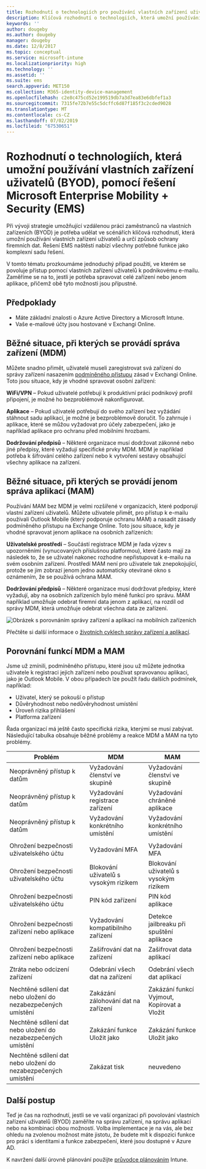 ```yaml
---
title: Rozhodnutí o technologiích pro používání vlastních zařízení uživatelů (BYOD) pomocí řešení EMS
description: Klíčová rozhodnutí o technologiích, která umožní používání vlastních zařízení uživatelů (BYOD) a ochranu firemních dat, pomocí řešení Microsoft Enterprise Mobility + Security
keywords: ''
author: dougeby
ms.author: dougeby
manager: dougeby
ms.date: 12/8/2017
ms.topic: conceptual
ms.service: microsoft-intune
ms.localizationpriority: high
ms.technology: ''
ms.assetid: ''
ms.suite: ems
search.appverid: MET150
ms.collection: M365-identity-device-management
ms.openlocfilehash: c2e8c475cd52e199519db7a3d7ea83e6dbfef1a3
ms.sourcegitcommit: 7315fe72b7e55c5dcffc6d87f185f3c2cded9028
ms.translationtype: MT
ms.contentlocale: cs-CZ
ms.lasthandoff: 07/02/2019
ms.locfileid: "67530651"
---
```

# <a name="technology-decisions-for-enabling-byod-with-microsoft-enterprise-mobility--security-ems"></a>Rozhodnutí o technologiích, která umožní používání vlastních zařízení uživatelů (BYOD), pomocí řešení Microsoft Enterprise Mobility + Security (EMS)

Při vývoji strategie umožňující vzdálenou práci zaměstnanců na vlastních zařízeních (BYOD) je potřeba udělat ve scénářích klíčová rozhodnutí, která umožní používání vlastních zařízení uživatelů a určí způsob ochrany firemních dat. Řešení EMS naštěstí nabízí všechny potřebné funkce jako komplexní sadu řešení.  

V tomto tématu prozkoumáme jednoduchý případ použití, ve kterém se povoluje přístup pomocí vlastních zařízení uživatelů k podnikovému e-mailu. Zaměříme se na to, jestli je potřeba spravovat celé zařízení nebo jenom aplikace, přičemž obě tyto možnosti jsou přípustné.

## <a name="assumptions"></a>Předpoklady
* Máte základní znalosti o Azure Active Directory a Microsoft Intune.
* Vaše e-mailové účty jsou hostované v Exchangi Online.

## <a name="common-reasons-to-manage-the-device-mdm"></a>Běžné situace, při kterých se provádí správa zařízení (MDM)
Můžete snadno přimět, uživatelé museli zaregistrovat svá zařízení do správy zařízení nasazením [podmíněného přístupu](https://docs.microsoft.com/azure/active-directory/active-directory-conditional-access-azure-portal) zásad v Exchangi Online. Toto jsou situace, kdy je vhodné spravovat osobní zařízení:

**WiFi/VPN** – Pokud uživatelé potřebují k produktivní práci podnikový profil připojení, je možné ho bezproblémově nakonfigurovat.

**Aplikace** – Pokud uživatelé potřebují do svého zařízení bez vyžádání stáhnout sadu aplikací, je možné je bezproblémově doručit. To zahrnuje i aplikace, které se můžou vyžadovat pro účely zabezpečení, jako je například aplikace pro ochranu před mobilními hrozbami.

**Dodržování předpisů** – Některé organizace musí dodržovat zákonné nebo jiné předpisy, které vyžadují specifické prvky MDM. MDM je například potřeba k šifrování celého zařízení nebo k vytvoření sestavy obsahující všechny aplikace na zařízení.

## <a name="common-reasons-to-only-manage-the-apps-mam"></a>Běžné situace, při kterých se provádí jenom správa aplikací (MAM)
Používání MAM bez MDM je velmi rozšířené v organizacích, které podporují vlastní zařízení uživatelů. Můžete uživatele přimět, pro přístup k e-mailu používali Outlook Mobile (který podporuje ochranu MAM) a nasadit zásady podmíněného přístupu na Exchange Online. Toto jsou situace, kdy je vhodné spravovat jenom aplikace na osobních zařízeních:

**Uživatelské prostředí** – Součástí registrace MDM je řada výzev s upozorněními (vynucovaných příslušnou platformou), které často mají za následek to, že se uživatel nakonec rozhodne nepřistupovat k e-mailu na svém osobním zařízení. Prostředí MAM není pro uživatele tak znepokojující, protože se jim zobrazí jenom jedno automaticky otevírané okno s oznámením, že se používá ochrana MAM.

**Dodržování předpisů** – Některé organizace musí dodržovat předpisy, které vyžadují, aby na osobních zařízeních bylo méně funkcí pro správu. MAM například umožňuje odebrat firemní data jenom z aplikací, na rozdíl od správy MDM, která umožňuje odebrat všechna data ze zařízení.

![Obrázek s porovnáním správy zařízení a aplikací na mobilních zařízeních](./media/byod-app-device-mgmt.png)

Přečtěte si další informace o [životních cyklech správy zařízení a aplikací](introduction-device-app-lifecycles.md).

## <a name="mdm-vs-mam-capability-comparison"></a>Porovnání funkcí MDM a MAM
Jsme už zmínili, podmíněného přístupu, které jsou už můžete jednotka uživatele k registraci jejich zařízení nebo používat spravovanou aplikaci, jako je Outlook Mobile. V obou případech lze použít řadu dalších podmínek, například:

* Uživatel, který se pokouší o přístup
* Důvěryhodnost nebo nedůvěryhodnost umístění
* Úroveň rizika přihlášení
* Platforma zařízení

Řada organizací má ještě často specifická rizika, kterými se musí zabývat.  Následující tabulka obsahuje běžné problémy a reakce MDM a MAM na tyto problémy.

| Problém   |   MDM  |   MAM  |
|------------|--------|--------|
|Neoprávněný přístup k datům | Vyžadování členství ve skupině | Vyžadování členství ve skupině |
|Neoprávněný přístup k datům | Vyžadování registrace zařízení | Vyžadování chráněné aplikace |
|Neoprávněný přístup k datům | Vyžadování konkrétního umístění | Vyžadování konkrétního umístění |
| | | |
|Ohrožení bezpečnosti uživatelského účtu| Vyžadování MFA | Vyžadování MFA|
|Ohrožení bezpečnosti uživatelského účtu | Blokování uživatelů s vysokým rizikem | Blokování uživatelů s vysokým rizikem |
|Ohrožení bezpečnosti uživatelského účtu | PIN kód zařízení | PIN kód aplikace |
| | | |
| Ohrožení bezpečnosti zařízení nebo aplikace | Vyžadování kompatibilního zařízení | Detekce jailbreaku při spuštění aplikace |
| Ohrožení bezpečnosti zařízení nebo aplikace | Zašifrování dat na zařízení | Zašifrovat data aplikací |
| | | |
|Ztráta nebo odcizení zařízení | Odebrání všech dat na zařízení | Odebrání všech dat aplikací|
| | | |
| Nechtěné sdílení dat nebo uložení do nezabezpečených umístění | Zakázání zálohování dat na zařízení | Zakázání funkcí Vyjmout, Kopírovat a Vložit|
| Nechtěné sdílení dat nebo uložení do nezabezpečených umístění | Zakázání funkce Uložit jako | Zakázání funkce Uložit jako |
|Nechtěné sdílení dat nebo uložení do nezabezpečených umístění | Zakázat tisk | neuvedeno|

## <a name="next-steps"></a>Další postup
Teď je čas na rozhodnutí, jestli se ve vaší organizaci při povolování vlastních zařízení uživatelů (BYOD) zaměříte na správu zařízení, na správu aplikací nebo na kombinaci obou možností. Volba implementace je na vás, ale bez ohledu na zvolenou možnost máte jistotu, že budete mít k dispozici funkce pro práci s identitami a funkce zabezpečení, které jsou dostupné v Azure AD.  

K navržení další úrovně plánování použijte [průvodce plánováním](planning-guide.md) Intune.
